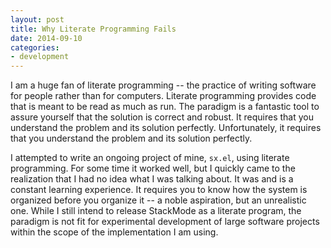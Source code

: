 ```yaml
---
layout: post
title: Why Literate Programming Fails
date: 2014-09-10
categories:
- development
---
```


I am a huge fan of literate programming -- the practice of writing
software for people rather than for computers.  Literate programming
provides code that is meant to be read as much as run.  The paradigm
is a fantastic tool to assure yourself that the solution is correct
and robust.  It requires that you understand the problem and its
solution perfectly.  Unfortunately, it requires that you understand
the problem and its solution perfectly.

I attempted to write an ongoing project of mine, `sx.el`, using
literate programming.  For some time it worked well, but I quickly
came to the realization that I had no idea what I was talking about.
It was and is a constant learning experience.  It requires you to know
how the system is organized before you organize it -- a noble
aspiration, but an unrealistic one.  While I still intend to release
StackMode as a literate program, the paradigm is not fit for
experimental development of large software projects within the scope
of the implementation I am using.
